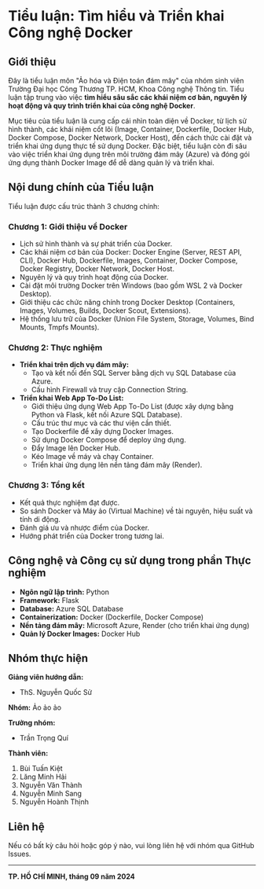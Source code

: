# Tiểu luận: Tìm hiểu và Triển khai Công nghệ Docker

## Giới thiệu

Đây là tiểu luận môn "Ảo hóa và Điện toán đám mây" của nhóm sinh viên Trường Đại học Công Thương TP. HCM, Khoa Công nghệ Thông tin. Tiểu luận tập trung vào việc **tìm hiểu sâu sắc các khái niệm cơ bản, nguyên lý hoạt động và quy trình triển khai của công nghệ Docker**.

Mục tiêu của tiểu luận là cung cấp cái nhìn toàn diện về Docker, từ lịch sử hình thành, các khái niệm cốt lõi (Image, Container, Dockerfile, Docker Hub, Docker Compose, Docker Network, Docker Host), đến cách thức cài đặt và triển khai ứng dụng thực tế sử dụng Docker. Đặc biệt, tiểu luận còn đi sâu vào việc triển khai ứng dụng trên môi trường đám mây (Azure) và đóng gói ứng dụng thành Docker Image để dễ dàng quản lý và triển khai.

## Nội dung chính của Tiểu luận

Tiểu luận được cấu trúc thành 3 chương chính:

### Chương 1: Giới thiệu về Docker
*   Lịch sử hình thành và sự phát triển của Docker.
*   Các khái niệm cơ bản của Docker: Docker Engine (Server, REST API, CLI), Docker Hub, Dockerfile, Images, Container, Docker Compose, Docker Registry, Docker Network, Docker Host.
*   Nguyên lý và quy trình hoạt động của Docker.
*   Cài đặt môi trường Docker trên Windows (bao gồm WSL 2 và Docker Desktop).
*   Giới thiệu các chức năng chính trong Docker Desktop (Containers, Images, Volumes, Builds, Docker Scout, Extensions).
*   Hệ thống lưu trữ của Docker (Union File System, Storage, Volumes, Bind Mounts, Tmpfs Mounts).

### Chương 2: Thực nghiệm
*   **Triển khai trên dịch vụ đám mây:**
    *   Tạo và kết nối đến SQL Server bằng dịch vụ SQL Database của Azure.
    *   Cấu hình Firewall và truy cập Connection String.
*   **Triển khai Web App To-Do List:**
    *   Giới thiệu ứng dụng Web App To-Do List (được xây dựng bằng Python và Flask, kết nối Azure SQL Database).
    *   Cấu trúc thư mục và các thư viện cần thiết.
    *   Tạo Dockerfile để xây dựng Docker Images.
    *   Sử dụng Docker Compose để deploy ứng dụng.
    *   Đẩy Image lên Docker Hub.
    *   Kéo Image về máy và chạy Container.
    *   Triển khai ứng dụng lên nền tảng đám mây (Render).

### Chương 3: Tổng kết
*   Kết quả thực nghiệm đạt được.
*   So sánh Docker và Máy ảo (Virtual Machine) về tài nguyên, hiệu suất và tính di động.
*   Đánh giá ưu và nhược điểm của Docker.
*   Hướng phát triển của Docker trong tương lai.

## Công nghệ và Công cụ sử dụng trong phần Thực nghiệm

*   **Ngôn ngữ lập trình:** Python
*   **Framework:** Flask
*   **Database:** Azure SQL Database
*   **Containerization:** Docker (Dockerfile, Docker Compose)
*   **Nền tảng đám mây:** Microsoft Azure, Render (cho triển khai ứng dụng)
*   **Quản lý Docker Images:** Docker Hub

## Nhóm thực hiện

**Giảng viên hướng dẫn:**
*   ThS. Nguyễn Quốc Sử

**Nhóm:** Ảo ảo ảo

**Trưởng nhóm:**
*   Trần Trọng Quí

**Thành viên:**
1.  Bùi Tuấn Kiệt
2.  Lăng Minh Hải
3.  Nguyễn Văn Thành
4.  Nguyễn Minh Sang
5.  Nguyễn Hoành Thịnh

## Liên hệ

Nếu có bất kỳ câu hỏi hoặc góp ý nào, vui lòng liên hệ với nhóm qua GitHub Issues.

---

**TP. HỒ CHÍ MINH, tháng 09 năm 2024**
